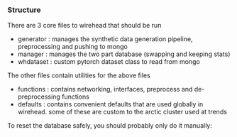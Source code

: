 ### Structure ###

There are 3 core files to wirehead that should be run
- generator : manages the synthetic data generation pipeline, preprocessing and pushing to mongo
- manager   : manages the two part database (swapping and keeping stats)
- whdataset : custom pytorch dataset class to read from mongo
 
The other files contain utilities for the above files
- functions : contains networking, interfaces, preprocess and de-preprocessing functions
- defaults  : contains convenient defaults that are used globally in wirehead. some of these are custom to the arctic cluster used at trends

To reset the database safely, you should probably only do it manually:

